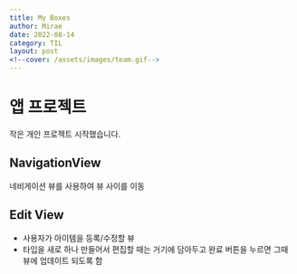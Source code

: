 ```yaml
---
title: My Boxes
author: Mirae
date: 2022-08-14
category: TIL
layout: post
<!--cover: /assets/images/team.gif-->
---
```


# 앱 프로젝트
  작은 개인 프로젝트 시작했습니다.
  
  ## NavigationView
  네비게이션 뷰를 사용하여 뷰 사이를 이동
  
  ## Edit View 
  - 사용자가 아이템을 등록/수정할 뷰
  - 타입을 새로 하나 만들어서 편집할 때는 거기에 담아두고 완료 버튼을 누르면 그때 뷰에 
    업데이트 되도록 함
  
